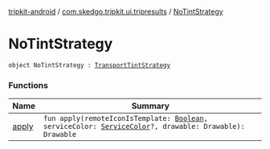 [tripkit-android](../../index.md) / [com.skedgo.tripkit.ui.tripresults](../index.md) / [NoTintStrategy](./index.md)

# NoTintStrategy

`object NoTintStrategy : `[`TransportTintStrategy`](../-transport-tint-strategy/index.md)

### Functions

| Name | Summary |
|---|---|
| [apply](apply.md) | `fun apply(remoteIconIsTemplate: `[`Boolean`](https://kotlinlang.org/api/latest/jvm/stdlib/kotlin/-boolean/index.html)`, serviceColor: `[`ServiceColor`](../../skedgo.tripkit.routing/-service-color/index.md)`?, drawable: Drawable): Drawable` |
